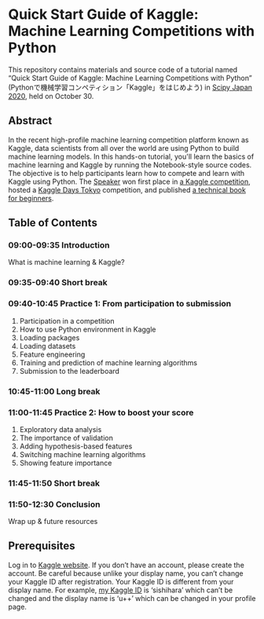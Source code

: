 # Quick Start Guide of Kaggle: Machine Learning Competitions with Python

This repository contains materials and source code of a tutorial named “Quick Start Guide of Kaggle: Machine Learning Competitions with Python” (Pythonで機械学習コンペティション「Kaggle」をはじめよう) in [Scipy Japan 2020](https://www.scipyjapan.scipy.org/), held on October 30.

## Abstract

In the recent high-profile machine learning competition platform known as Kaggle, data scientists from all over the world are using Python to build machine learning models.
In this hands-on tutorial, you'll learn the basics of machine learning and Kaggle by running the Notebook-style source codes.
The objective is to help participants learn how to compete and learn with Kaggle using Python.
The [Speaker](https://www.kaggle.com/sishihara) won first place in [a Kaggle competition](https://www.kaggle.com/c/petfinder-adoption-prediction), hosted a [Kaggle Days Tokyo](https://kaggledays.com/events/tokyo2019/) competition, and published [a technical book for beginners](https://www.kspub.co.jp/book/detail/5190067.html).

## Table of Contents

### 09:00-09:35 Introduction

What is machine learning & Kaggle?

### 09:35-09:40 Short break

### 09:40-10:45 Practice 1: From participation to submission

1. Participation in a competition
1. How to use Python environment in Kaggle
1. Loading packages
1. Loading datasets
1. Feature engineering
1. Training and prediction of machine learning algorithms
1. Submission to the leaderboard

### 10:45-11:00 Long break

### 11:00-11:45 Practice 2: How to boost your score

1. Exploratory data analysis
1. The importance of validation
1. Adding hypothesis-based features
1. Switching machine learning algorithms
1. Showing feature importance

### 11:45-11:50 Short break

### 11:50-12:30 Conclusion

Wrap up & future resources

## Prerequisites

Log in to [Kaggle website](https://www.kaggle.com/).
If you don’t have an account, please create the account.
Be careful because unlike your display name, you can’t change your Kaggle ID after registration.
Your Kaggle ID is different from your display name.
For example, [my Kaggle ID](https://www.kaggle.com/sishihara) is ‘sishihara’ which can’t be changed and the display name is ‘u++’ which can be changed in your profile page.
